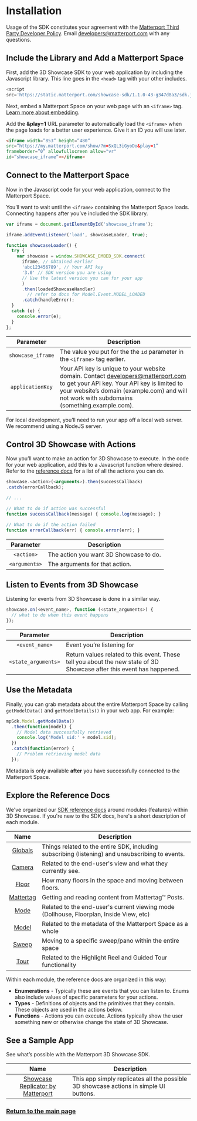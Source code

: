 # Installation


<div class="note">Usage of the SDK constitutes your agreement with the <a href="https://matterport.com/legal/terms-of-service/">Matterport Third Party Developer Policy</a>. Email <a href="mailto:developers@matterport.com">developers@matterport.com</a> with any questions.</div>

## Include the Library and Add a Matterport Space

First, add the 3D Showcase SDK to your web application by including the Javascript library. This line goes in the `<head>` tag with your other includes.

``` javascript
<script
src='https://static.matterport.com/showcase-sdk/1.1.0-43-g347d8a3/sdk.js'>
```

Next, embed a Matterport Space on your web page with an `<iframe>` tag. [Learn more about embedding](https://support.matterport.com/hc/en-us/articles/115004549347-Embed-a-Space-with-an-iframe-).

Add the **&play=1** URL parameter to automatically load the `<iframe>` when the page loads for a better user experience. Give it an ID you will use later.

``` html
<iframe width=”853” height=”480”
src=”https://my.matterport.com/show/?m=SxQL3iGyoDo&play=1”
frameborder=”0” allowfullscreen allow="vr"
id=”showcase_iframe”></iframe>
```

## Connect to the Matterport Space

Now in the Javascript code for your web application, connect to the Matterport Space.

You’ll want to wait until the `<iframe>` containing the Matterport Space loads. Connecting happens after you’ve included the SDK library.

``` javascript
var iframe = document.getElementById('showcase_iframe');

iframe.addEventListener('load', showcaseLoader, true);

function showcaseLoader() {
  try {
    var showcase = window.SHOWCASE_EMBED_SDK.connect(
      iframe, // Obtained earlier
      'abc123456789', // Your API key
      '3.0' // SDK version you are using
      // Use the latest version you can for your app
      )
      .then(loadedShowcaseHandler)
        // refer to docs for Model.Event.MODEL_LOADED
      .catch(handleError);
  }
  catch (e) {
    console.error(e);
  }
};
```

Parameter | Description
:---: | ---
`showcase_iframe` | The value you put for the the `id` parameter in the `<iframe>` tag earlier.
`applicationKey` | Your API key is unique to your website domain. Contact <developers@matterport.com> to get your API key. Your API key is limited to your website’s domain (example.com) and will not work with subdomains (something.example.com).


<div class="note">For local development, you’ll need to run your app off a local web server. We recommend using a NodeJS server.</div>


## Control 3D Showcase with Actions

Now you’ll want to make an action for 3D Showcase to execute. In the code for your web application, add this to a Javascript function where desired. Refer to the [reference docs](reference/index.html) for a list of all the actions you can do.

```javascript
showcase.<action>(<arguments>).then(successCallback)
.catch(errorCallback);

// ...

// What to do if action was successful
function successCallback(message) { console.log(message); }

// What to do if the action failed
function errorCallback(err) { console.error(err); }
```

Parameter | Description
:---: | ---
`<action>` | The action you want 3D Showcase to do.
`<arguments>` | The arguments for that action.


## Listen to Events from 3D Showcase

Listening for events from 3D Showcase is done in a similar way.

```javascript
showcase.on(<event_name>, function (<state_arguments>) {
  // what to do when this event happens
});
```

Parameter | Description
:-----: | -----
`<event_name>` | Event you’re listening for
`<state_arguments>` | Return values related to this event. These tell you about the new state of 3D Showcase after this event has happened.


## Use the Metadata

Finally, you can grab metadata about the entire Matterport Space by calling `getModelData()` and `getModelDetails()` in your web app. For example:

``` javascript
mpSdk.Model.getModelData()
  .then(function(model) {
    // Model data successfully retrieved
    console.log('Model sid:' + model.sid);
  })
  .catch(function(error) {
    // Problem retrieving model data
  });
```

Metadata is only available **after** you have successfully connected to the Matterport Space.


## Explore the Reference Docs

We've organized our [SDK reference docs](reference/index.html) around modules (features) within 3D Showcase. If you're new to the SDK docs, here's a short description of each module.

Name | Description
:---: | ---
[Globals](reference/index.html) | Things related to the entire SDK, including subscribing (listening) and unsubscribing to events.
[Camera](reference/modules/camera.html) | Related to the end-user's view and what they currently see.
[Floor](reference/modules/floor.html) | How many floors in the space and moving between floors.
[Mattertag](reference/modules/mattertag.html) | Getting and reading content from Mattertag™ Posts.
[Mode](reference/modules/mode.html) | Related to the end-user's current viewing mode (Dollhouse, Floorplan, Inside View, etc)
[Model](reference/modules/model.html) | Related to the metadata of the Matterport Space as a whole
[Sweep](reference/modules/sweep.html) | Moving to a specific sweep/pano within the entire space
[Tour](reference/modules/tour.html) | Related to the Highlight Reel and Guided Tour functionality

Within each module, the reference docs are organized in this way:
- **Enumerations** - Typically these are events that you can listen to. Enums also include values of specific parameters for your actions.
- **Types** - Definitions of objects and the primitives that they contain. These objects are used in the actions below.
- **Functions** - Actions you can execute. Actions typically show the user something new or otherwise change the state of 3D Showcase.


## See a Sample App

See what’s possible with the Matterport 3D Showcase SDK.

Name | Description
:---: | ---
[Showcase Replicator by Matterport](https://matterport.github.io/showcase-sdk-sample-app/app/) | This app simply replicates all the possible 3D showcase actions in simple UI buttons.


### [Return to the main page](index.md)
